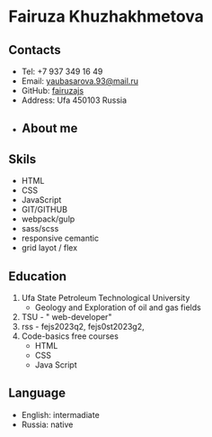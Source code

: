 # Fairuza Khuzhakhmetova
## Contacts
* Tel: +7 937 349 16 49
* Email: yaubasarova.93@mail.ru
* GitHub: [fairuzajs](https://github.com/Fairuzajs)
* Address: Ufa 450103 Russia
* ## About me
## Skils
* HTML
* CSS
* JavaScript
* GIT/GITHUB
* webpack/gulp
* sass/scss
* responsive cemantic
* grid layot / flex
## Education
1. Ufa State Petroleum Technological University
    + Geology and Exploration of oil and gas fields
2. TSU - " web-developer"
3. rss - fejs2023q2, fejs0st2023g2,
4. Code-basics free courses
    + HTML
    + CSS
    + Java Script
## Language
* English: intermadiate
* Russia: native
